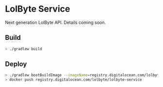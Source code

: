# LolByte Service

Next generation LolByte API. Details coming soon.

## Build

```bash
> ./gradlew build
```

## Deploy

```bash
> ./gradlew bootBuildImage --imageName=registry.digitalocean.com/lolbyte/lolbyte-service
> docker push registry.digitalocean.com/lolbyte/lolbyte-service
```